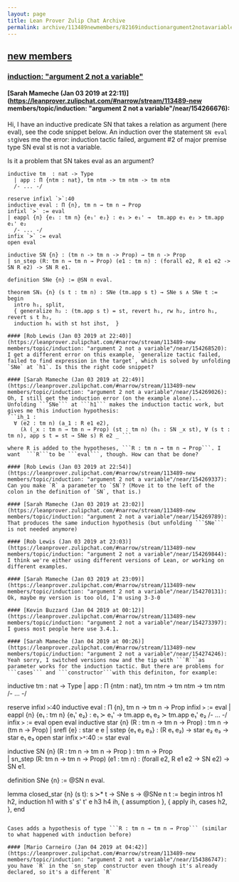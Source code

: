 ```yaml
---
layout: page
title: Lean Prover Zulip Chat Archive 
permalink: archive/113489newmembers/82169inductionargument2notavariable.html
---
```


## [new members](index.html)
### [induction: "argument 2 not a variable"](82169inductionargument2notavariable.html)

#### [Sarah Mameche (Jan 03 2019 at 22:11)](https://leanprover.zulipchat.com/#narrow/stream/113489-new members/topic/induction: "argument 2 not a variable"/near/154266676):
Hi, I have an inductive predicate SN that takes a relation as argument (here eval), see the code snippet below. An induction over the statement ```SN eval st```gives me the error: induction tactic failed, argument #2 of major premise type SN eval st is not a variable. 

Is it a problem that SN takes eval as an argument? 

```
inductive tm  : nat -> Type 
  | app : Π {ntm : nat}, tm ntm -> tm ntm -> tm ntm
  /- ... -/

reserve infixl `≻`:40
inductive eval : Π {n}, tm n → tm n → Prop
infixl `≻` := eval
| eappl {n} {e₁ : tm n} {e₁' e₂} : e₁ ≻ e₁' →  tm.app e₁ e₂ ≻ tm.app e₁' e₂
  /- ... -/
infix `≻` := eval
open eval

inductive SN {n} : (tm n -> tm n -> Prop) → tm n -> Prop  
| sn_step (R: tm n → tm n → Prop) (e1 : tm n) : (forall e2, R e1 e2 -> SN R e2) -> SN R e1.

definition SNe {n} := @SN n eval.

theorem SN₁ {n} (s t : tm n) : SNe (tm.app s t) → SNe s ∧ SNe t := 
begin 
  intro h₁, split, 
  { generalize h₂ : (tm.app s t) = st, revert h₁, rw h₂, intro h₁, revert s t h₂, 
  induction h₁ with st hst ihst,  }

#### [Rob Lewis (Jan 03 2019 at 22:40)](https://leanprover.zulipchat.com/#narrow/stream/113489-new members/topic/induction: "argument 2 not a variable"/near/154268520):
I get a different error on this example, `generalize tactic failed, failed to find expression in the target`, which is solved by unfolding `SNe` at `h1`. Is this the right code snippet?

#### [Sarah Mameche (Jan 03 2019 at 22:49)](https://leanprover.zulipchat.com/#narrow/stream/113489-new members/topic/induction: "argument 2 not a variable"/near/154269026):
Oh, I still get the induction error (on the example alone)...
Unfolding ```SNe``` at ```h1``` makes the induction tactic work, but gives me this induction hypothesis:
```ih_1 :
  ∀ (e2 : tm n) (a_1 : R e1 e2),
    (λ (_x : tm n → tm n → Prop) (st : tm n) (h₁ : SN _x st), ∀ (s t : tm n), app s t = st → SNe s) R e2 _ ```

where R is added to the hypotheses, ```R : tm n → tm n → Prop```. I want  ```R```to be ```eval```, though. How can that be done?

#### [Rob Lewis (Jan 03 2019 at 22:54)](https://leanprover.zulipchat.com/#narrow/stream/113489-new members/topic/induction: "argument 2 not a variable"/near/154269337):
Can you make `R` a parameter to `SN`? (Move it to the left of the colon in the definition of `SN`, that is.)

#### [Sarah Mameche (Jan 03 2019 at 23:02)](https://leanprover.zulipchat.com/#narrow/stream/113489-new members/topic/induction: "argument 2 not a variable"/near/154269789):
That produces the same induction hypothesis (but unfolding ```SNe``` is not needed anymore)

#### [Rob Lewis (Jan 03 2019 at 23:03)](https://leanprover.zulipchat.com/#narrow/stream/113489-new members/topic/induction: "argument 2 not a variable"/near/154269844):
I think we're either using different versions of Lean, or working on different examples.

#### [Sarah Mameche (Jan 03 2019 at 23:09)](https://leanprover.zulipchat.com/#narrow/stream/113489-new members/topic/induction: "argument 2 not a variable"/near/154270131):
Ok, maybe my version is too old, I'm using 3-3-0

#### [Kevin Buzzard (Jan 04 2019 at 00:12)](https://leanprover.zulipchat.com/#narrow/stream/113489-new members/topic/induction: "argument 2 not a variable"/near/154273397):
I guess most people here use 3.4.1.

#### [Sarah Mameche (Jan 04 2019 at 00:26)](https://leanprover.zulipchat.com/#narrow/stream/113489-new members/topic/induction: "argument 2 not a variable"/near/154274246):
Yeah sorry, I switched versions now and the tip with ```R```as parameter works for the induction tactic. But there are problems for ```cases``` and ```constructor```with this definiton, for example:

```
inductive tm  : nat -> Type
  | app : Π {ntm : nat}, tm ntm -> tm ntm -> tm ntm
  /- ... -/

reserve infixl `≻`:40
inductive eval : Π {n}, tm n → tm n → Prop
infixl `≻` := eval
| eappl {n} {e₁ : tm n} {e₁' e₂} : e₁ ≻ e₁' →  tm.app e₁ e₂ ≻ tm.app e₁' e₂
  /- ... -/
infix `≻` := eval
open eval
inductive star {n} (R : tm n → tm n → Prop) : tm n → (tm n → Prop)
| srefl {e} : star e e 
| sstep {e₁ e₂ e₃} :  (R e₁ e₂) → star e₂ e₃ → star e₁ e₃
open star
infix `≻*`:40 := star eval

inductive SN {n} (R : tm n -> tm n -> Prop ) : tm n -> Prop  
| sn_step (R: tm n → tm n → Prop) (e1 : tm n) : (forall e2, R e1 e2 -> SN e2) -> SN e1.

definition SNe {n} := @SN n eval.

lemma closed_star {n} (s t): s ≻* t -> SNe s -> @SNe n t :=
begin intros h1 h2,  induction h1 with s' s' t' e h3 h4 ih, 
      { assumption },
      { apply ih, cases h2,   }, 
end
```

Cases adds a hypothesis of type ```R : tm n → tm n → Prop``` (similar to what happened with induction before)

#### [Mario Carneiro (Jan 04 2019 at 04:42)](https://leanprover.zulipchat.com/#narrow/stream/113489-new members/topic/induction: "argument 2 not a variable"/near/154386747):
you have `R` in the `sn_step` constructor even though it's already declared, so it's a different `R`

